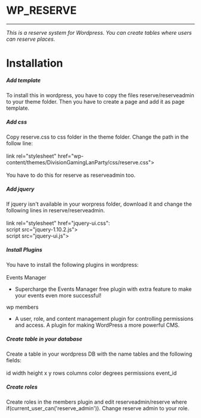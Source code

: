 # WP_RESERVE 
****
*This is a reserve system for Wordpress. You can create tables where users can reserve places.*

# Installation

##### Add template 
To install this in wordpress, you have to copy the files reserve/reserveadmin to your theme folder. Then you have to create a page and add it as page template. 

##### Add css
Copy reserve.css to css folder in the theme folder. Change the path in the follow line: 
</br></br>
 link rel="stylesheet" href="wp-content/themes/DivisionGamingLanParty/css/reserve.css">
</br></br>
You have to do this for reserve as reserveadmin too.

##### Add jquery
If jquery isn't available in your worpress folder, download it and change the following lines in reserve/reserveadmin.
</br></br>
link rel="stylesheet" href="jquery-ui.css":
</br>
script src="jquery-1.10.2.js"></script>
</br>
script src="jquery-ui.js"></script>

##### Install Plugins
You have to install the following plugins in wordpress:
</br></br>
Events Manager</br>
* Supercharge the Events Manager free plugin with extra feature to make your events even more successful!

wp members</br>
* A user, role, and content management plugin for controlling permissions and access. A plugin for making WordPress a more powerful CMS.


##### Create table in your database
Create a table in your wordpress DB with the name tables and the following fields: </br></br>
 id 	width 	height 	x 	y 	rows 	columns 	color 	degrees 	permissions 	event_id
 
##### Create roles
Create roles in the members plugin and edit reserveadmin/reserve where if(current_user_can('reserve_admin')). Change reserve admin to your role.
